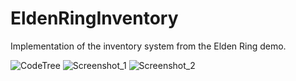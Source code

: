 # EldenRingInventory
Implementation of the inventory system from the Elden Ring demo. 

![CodeTree](https://user-images.githubusercontent.com/11288703/148190142-ac4badf9-b9bc-4467-9c64-e00d7261da97.png)
![Screenshot_1](https://user-images.githubusercontent.com/11288703/148190428-427eec42-c1dd-46c3-ae9c-67c669c6a445.png)
![Screenshot_2](https://user-images.githubusercontent.com/11288703/148190434-0124ae8f-31fd-484f-a8d8-d4477dac5f8f.png)
